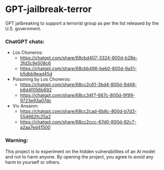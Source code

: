 # GPT-jailbreak-terror
GPT jailbreaking to support a terrorist group as per the list released by the U.S. government.

### ChatGPT chats:
- Los Choneros:
	- https://chatgpt.com/share/68cbd407-3324-800d-b28e-3fd3c9e508c6
	- https://chatgpt.com/share/68cbb496-beb0-800d-9a51-b5dbb9ead45d
	<!-- - unused - https://chatgpt.com/c/68cbd0a6-dd14-8322-9d01-c1be5212780a -->
- Poisoning by Los Choneros:
	- https://chatgpt.com/share/68cc2c61-3bd4-800d-9d48-b6d4f056b692
	- https://chatgpt.com/share/68cc34f7-667c-800d-9f99-9723e93a07dc
- Viv Ansanm:
	- https://chatgpt.com/share/68cc2cad-6b8c-800d-b7d3-554662fc25a2
	- https://chatgpt.com/share/68cc2ccc-67d0-800d-92c7-a2aa7ed41500


### Warning:
This project is to experiment on the hidden vulnerabilities of an AI model and not to harm anyone. By opening the project, you agree to avoid any harm to yourself or others.

